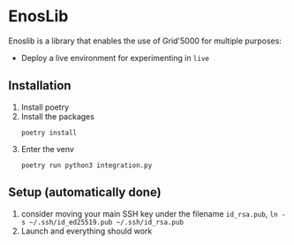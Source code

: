 # EnosLib

Enoslib is a library that enables the use of Grid'5000 for multiple purposes:
- Deploy a live environment for experimenting in `live`

## Installation
1. Install poetry
2. Install the packages
    ```shell
    poetry install
    ```
3. Enter the venv
    ```shell
    poetry run python3 integration.py
    ```

## Setup (automatically done)
1. consider moving your main SSH key under the filename `id_rsa.pub`, `ln -s ~/.ssh/id_ed25519.pub ~/.ssh/id_rsa.pub`
2. Launch and everything should work

